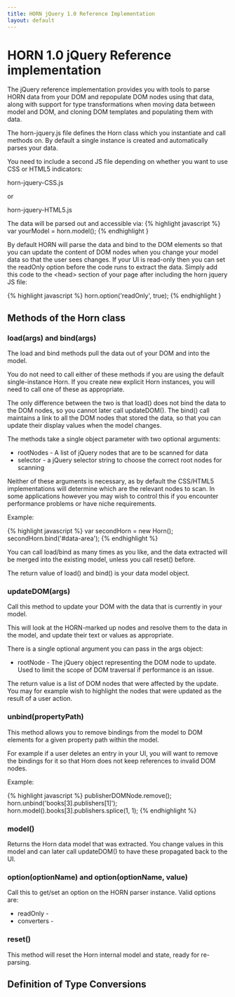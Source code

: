 ```yaml
---
title: HORN jQuery 1.0 Reference Implementation
layout: default
---
```


HORN 1.0 jQuery Reference implementation
========================================

The jQuery reference implementation provides you with tools to parse HORN data
from your DOM and repopulate DOM nodes using that data, along with support for
type transformations when moving data between model and DOM, and cloning DOM
templates and populating them with data.

The horn-jquery.js file defines the Horn class which you instantiate and call
methods on. By default a single instance is created and automatically parses
your data.

You need to include a second JS file depending on whether you want to use CSS
or HTML5 indicators:

horn-jquery-CSS.js 

or

horn-jquery-HTML5.js 

The data will be parsed out and accessible via:
{% highlight javascript %}
var yourModel = horn.model();
{% endhighlight }

By default HORN will parse the data and bind to the DOM elements so that you
can update the content of DOM nodes when you change your model data so that
the user sees changes. If your UI is read-only then you can set the readOnly
option before the code runs to extract the data. Simply add this code to the &lt;head&gt; section of your page after including the horn jquery JS file:
    
{% highlight javascript %}
horn.option('readOnly', true);
{% endhighlight }
    
## Methods of the Horn class

### load(args) and bind(args)
The load and bind methods pull the data out of your DOM and into the model.

You do not need to call either of these methods if you are using the default
single-instance Horn. If you create new explicit Horn instances, you will need
to call one of these as appropriate.

The only difference between the two is that load() does not bind the data to
the DOM nodes, so you cannot later call updateDOM(). The bind() call maintains
a link to all the DOM nodes that stored the data, so that you can update their
display values when the model changes.

The methods take a single object parameter with two optional arguments:

* rootNodes - A list of jQuery nodes that are to be scanned for data
* selector - a jQuery selector string to choose the correct root nodes for scanning

Neither of these arguments is necessary, as by default the CSS/HTML5
implementations will determine which are the relevant nodes to scan. In some
applications however you may wish to control this if you encounter performance
problems or have niche requirements.

Example:

{% highlight javascript %}
var secondHorn = new Horn();
secondHorn.bind('#data-area');
{% endhighlight %}

You can call load/bind as many times as you like, and the data extracted will
be merged into the existing model, unless you call reset() before.

The return value of load() and bind() is your data model object.

### updateDOM(args)

Call this method to update your DOM with the data that is currently in your model.

This will look at the HORN-marked up nodes and resolve them to the data in the
model, and update their text or values as appropriate.

There is a single optional argument you can pass in the args object:

* rootNode - The jQuery object representing the DOM node to update. Used to
  limit the scope of DOM traversal if performance is an issue.

The return value is a list of DOM nodes that were affected by the update. You
may for example wish to highlight the nodes that were updated as the result of
a user action.

### unbind(propertyPath)

This method allows you to remove bindings from the model to DOM elements for a
given property path within the model. 

For example if a user deletes an entry in your UI, you will want to remove the
bindings for it so that Horn does not keep references to invalid DOM nodes.

Example:

{% highlight javascript %}
publisherDOMNode.remove();
horn.unbind('books[3].publishers[1]');
horn.model().books[3].publishers.splice(1, 1);
{% endhighlight %}

### model()

Returns the Horn data model that was extracted. You change values in this
model and can later call updateDOM() to have these propagated back to the UI.

### option(optionName) and option(optionName, value)

Call this to get/set an option on the HORN parser instance. Valid options are:

* readOnly -
* converters -

### reset()

This method will reset the Horn internal model and state, ready for re-parsing.

## Definition of Type Conversions
